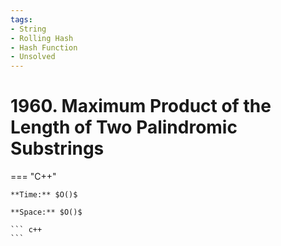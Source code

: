 ```yaml
---
tags:
- String
- Rolling Hash
- Hash Function
- Unsolved
---
```



# 1960. Maximum Product of the Length of Two Palindromic Substrings

=== "C++"

    **Time:** $O()$

    **Space:** $O()$

    ``` c++
    ```